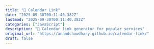 ```yaml
---
title: "📅 Calendar Link"
date: "2025-09-30T00:11:40.382Z"
lastmod: "2025-09-30T00:11:40.382Z"
categories: ["JavaScript"]
description: "📅 Calendar link generator for popular services"
original_url: "https://anandchowdhary.github.io/calendar-link/"
draft: false
---
```

